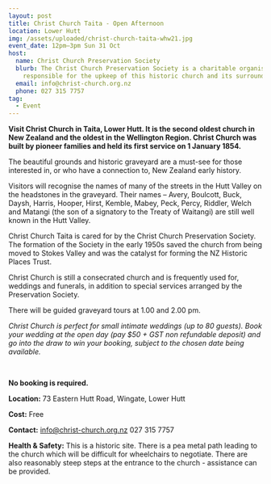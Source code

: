 ```yaml
---
layout: post
title: Christ Church Taita - Open Afternoon
location: Lower Hutt
img: /assets/uploaded/christ-church-taita-whw21.jpg
event_date: 12pm–3pm Sun 31 Oct
host:
  name: Christ Church Preservation Society
  blurb: The Christ Church Preservation Society is a charitable organisation
    responsible for the upkeep of this historic church and its surroundings.
  email: info@christ-church.org.nz
  phone: 027 315 7757
tag:
  - Event
---
```

**Visit Christ Church in Taita, Lower Hutt. It is the second oldest church in New Zealand and the oldest in the Wellington Region. Christ Church was built by pioneer families and held its first service on 1 January 1854.** 

The beautiful grounds and historic graveyard are a must-see for those interested in, or who have a connection to, New Zealand early history. 

Visitors will recognise the names of many of the streets in the Hutt Valley on the headstones in the graveyard. Their names – Avery, Boulcott, Buck, Daysh, Harris, Hooper, Hirst, Kemble, Mabey, Peck, Percy, Riddler, Welch and Matangi (the son of a signatory to the Treaty of Waitangi) are still well known in the Hutt Valley.

Christ Church Taita is cared for by the Christ Church Preservation Society. The formation of the Society in the early 1950s saved the church from being moved to Stokes Valley and was the catalyst for forming the NZ Historic Places Trust.

Christ Church is still a consecrated church and is frequently used for, weddings and funerals, in addition to special services arranged by the Preservation Society.

There will be guided graveyard tours at 1.00 and 2.00 pm.

*Christ Church is perfect for small intimate weddings (up to 80 guests).  Book your wedding at the open day (pay $50 + GST non refundable deposit) and go into the draw to win your booking, subject to the chosen date being available.*

<br>

**No booking is required.** 

**Location:** 73 Eastern Hutt Road, Wingate, Lower Hutt

**Cost:** Free

**Contact:** info@christ-church.org.nz 027 315 7757

**Health & Safety:** This is a historic site. There is a pea metal path leading to the church which will be difficult for wheelchairs to negotiate. There are also reasonably steep steps at the entrance to the church - assistance can be provided.